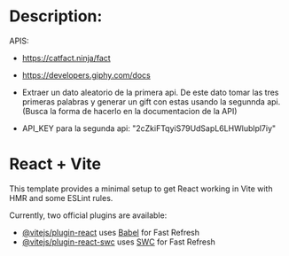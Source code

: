 # Description:
APIS:
- https://catfact.ninja/fact
- https://developers.giphy.com/docs

- Extraer un dato aleatorio de la primera api. De este dato tomar las tres primeras palabras y generar un gift con estas usando 
la segunnda api. (Busca la forma de hacerlo en la documentacion de la API)
- API_KEY para la segunda api: "2cZkiFTqyiS79UdSapL6LHWlublpl7iy"

# React + Vite

This template provides a minimal setup to get React working in Vite with HMR and some ESLint rules.

Currently, two official plugins are available:

- [@vitejs/plugin-react](https://github.com/vitejs/vite-plugin-react/blob/main/packages/plugin-react/README.md) uses [Babel](https://babeljs.io/) for Fast Refresh
- [@vitejs/plugin-react-swc](https://github.com/vitejs/vite-plugin-react-swc) uses [SWC](https://swc.rs/) for Fast Refresh
